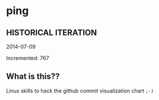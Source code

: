 # ping

## HISTORICAL ITERATION
2014-07-09

Incremented: 767

## What is this?? 
Linux skills to hack the github commit visualization chart `;-)`
